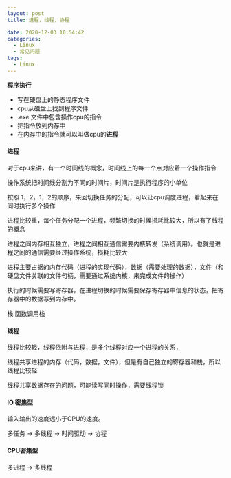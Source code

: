 ```yaml
---
layout: post
title: 进程，线程，协程

date: 2020-12-03 10:54:42
categories:
  - Linux
  - 常见问题
tags:
  - Linux
---
```


**程序执行**

+ 写在硬盘上的静态程序文件 
+ cpu从磁盘上找到程序文件
+ .exe 文件中包含操作cpu的指令
+ 把指令放到内存中
+ 在内存中的指令就可以叫做cpu的**进程**

#### 进程

对于cpu来讲，有一个时间线的概念，时间线上的每一个点对应着一个操作指令

操作系统把时间线分割为不同的时间片，时间片是执行程序的小单位

按照 1，2，1，2的顺序，来回切换任务的分配，可以让cpu调度进程，看起来在同时执行多个操作

进程比较重，每个任务分配一个进程，频繁切换的时候损耗比较大，所以有了线程的概念

进程之间内存相互独立，进程之间相互通信需要内核转发（系统调用）。也就是进程之间的通信需要经过操作系统，损耗比较大

进程主要占据的内存代码（进程的实现代码），数据（需要处理的数据），文件（和硬盘文件关联的文件句柄，需要通过系统内核，来完成文件的操作）

执行的时候需要写寄存器，在进程切换的时候需要保存寄存器中信息的状态，把寄存器中的数据写到内存中。

栈 函数调用栈

#### 线程

线程比较轻，线程依附与进程，是多个线程对应一个进程的关系，

线程共享进程的内存（代码，数据，文件），但是有自己独立的寄存器和栈，所以线程比较轻

线程共享数据存在的问题，可能读写同时操作，需要线程锁


#### IO 密集型

输入输出的速度远小于CPU的速度。 

多任务 -> 多线程 -> 时间驱动 -> 协程

#### CPU密集型

多进程 -> 多线程
